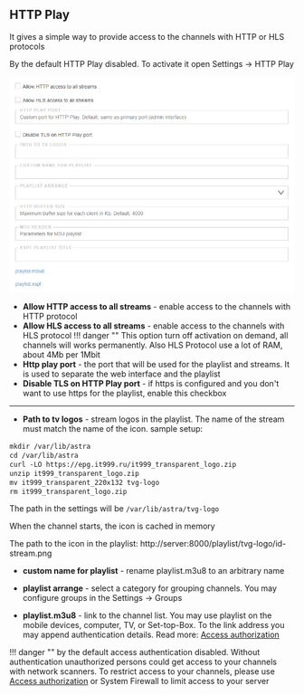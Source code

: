 ## HTTP Play

It gives a simple way to provide access to the channels with HTTP or HLS protocols

By the default HTTP Play disabled. To activate it open Settings -> HTTP Play

![http-play](http-play.png)

- **Allow HTTP access to all streams** - enable access to the channels with HTTP protocol
- **Allow HLS access to all streams** - enable access to the channels with HLS protocol
!!! danger ""
    This option turn off activation on demand, all channels will works permanently. Also HLS Protocol use a lot of RAM, about 4Mb per 1Mbit 
- **Http play port** - the port that will be used for the playlist and streams. It is used to separate the web interface and the playlist
- **Disable TLS on HTTP Play port** - if https is configured and you don't want to use https for the playlist, enable this checkbox

---

- **Path to tv logos** - stream logos in the playlist. The name of the stream must match the name of the icon. sample setup:

```
mkdir /var/lib/astra
cd /var/lib/astra
curl -LO https://epg.it999.ru/it999_transparent_logo.zip
unzip it999_transparent_logo.zip
mv it999_transparent_220x132 tvg-logo
rm it999_transparent_logo.zip
```

The path in the settings will be `/var/lib/astra/tvg-logo`

When the channel starts, the icon is cached in memory

The path to the icon in the playlist: http://server:8000/playlist/tvg-logo/id-stream.png

- **custom name for playlist** - rename playlist.m3u8 to an arbitrary name

- **playlist arrange** - select a category for grouping channels. You may configure groups in the Settings -> Groups

- **playlist.m3u8** - link to the channel list. You may use playlist on the mobile devices, computer, TV, or Set-top-Box. To the link address you may append authentication details. Read more: [Access authorization](en/latest/astra/interface/index.md)

!!! danger ""
    by the default access authentication disabled. Without authentication unauthorized persons could get access to your channels with network scanners. To restrict access to your channels, please use [Access authorization](en/latest/astra/web-interface/settings/http-auth/) or System Firewall to limit access to your server